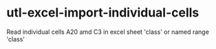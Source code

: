 # utl-excel-import-individual-cells
Read individual cells A20 amd C3 in excel sheet 'class' or named range 'class'
